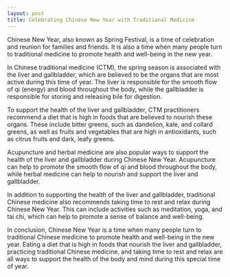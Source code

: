 ```yaml
---
layout: post
title: Celebrating Chinese New Year with Traditional Medicine
---
```


Chinese New Year, also known as Spring Festival, is a time of celebration and reunion for families and friends. It is also a time when many people turn to traditional medicine to promote health and well-being in the new year.

In Chinese traditional medicine (CTM), the spring season is associated with the liver and gallbladder, which are believed to be the organs that are most active during this time of year. The liver is responsible for the smooth flow of qi (energy) and blood throughout the body, while the gallbladder is responsible for storing and releasing bile for digestion.

To support the health of the liver and gallbladder, CTM practitioners recommend a diet that is high in foods that are believed to nourish these organs. These include bitter greens, such as dandelion, kale, and collard greens, as well as fruits and vegetables that are high in antioxidants, such as citrus fruits and dark, leafy greens.

Acupuncture and herbal medicine are also popular ways to support the health of the liver and gallbladder during Chinese New Year. Acupuncture can help to promote the smooth flow of qi and blood throughout the body, while herbal medicine can help to nourish and support the liver and gallbladder.

In addition to supporting the health of the liver and gallbladder, traditional Chinese medicine also recommends taking time to rest and relax during Chinese New Year. This can include activities such as meditation, yoga, and tai chi, which can help to promote a sense of balance and well-being.

In conclusion, Chinese New Year is a time when many people turn to traditional Chinese medicine to promote health and well-being in the new year. Eating a diet that is high in foods that nourish the liver and gallbladder, practicing traditional Chinese medicine, and taking time to rest and relax are all ways to support the health of the body and mind during this special time of year.
